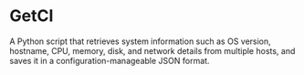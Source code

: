 # GetCI
A Python script that retrieves system information such as OS version, hostname, CPU, memory, disk, and network details from multiple hosts, and saves it in a configuration-manageable JSON format.
